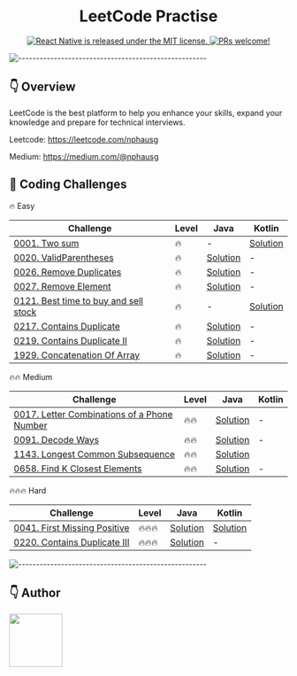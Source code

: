 <h1 align="center"> LeetCode Practise </h1>

<p align="center">
  <a href="https://github.com/facebook/react-native/blob/HEAD/LICENSE">
    <img src="https://img.shields.io/badge/license-MIT-blue.svg" alt="React Native is released under the MIT license." />
  </a>
  <a href="https://reactnative.dev/docs/contributing">
    <img src="https://img.shields.io/badge/PRs-welcome-brightgreen.svg" alt="PRs welcome!" />
  </a>
</p>

![-----------------------------------------------------](https://raw.githubusercontent.com/andreasbm/readme/master/assets/lines/colored.png)

## 👇 Overview

LeetCode is the best platform to help you enhance your skills, expand your knowledge and prepare for technical
interviews.

Leetcode: https://leetcode.com/nphausg

Medium: https://medium.com/@nphausg


## 💎 Coding Challenges

🔥 Easy

| Challenge                                                                                                          | Level  | Java                                                                      | Kotlin                                                            |
|--------------------------------------------------------------------------------------------------------------------|--------|---------------------------------------------------------------------------|-------------------------------------------------------------------|
| [0001. Two sum](https://leetcode.com/problems/two-sum)                                                             | 🔥     | -                                                                         | [Solution](src/com/nphausg/leetcode/easy/TwoSum.kt)               |
| [0020. ValidParentheses](https://leetcode.com/problems/valid-parentheses)                                          | 🔥     | [Solution](src/com/nphausg/leetcode/easy/ValidParentheses.java)           | -                                                                 |
| [0026. Remove Duplicates](https://leetcode.com/problems/remove-duplicates-from-sorted-array)                       | 🔥     | [Solution](src/com/nphausg/leetcode/easy/RemoveDuplicates.java)           | -                                                                 |
| [0027. Remove Element](https://leetcode.com/problems/remove-element)                                               | 🔥     | [Solution](src/com/nphausg/leetcode/easy/RemoveElement.java)              | -                                                                 |
| [0121. Best time to buy and sell stock](https://leetcode.com/problems/best-time-to-buy-and-sell-stock)             | 🔥     | -                                                                         | [Solution](src/com/nphausg/leetcode/easy/BuyAndSellStock.kt)      |
| [0217. Contains Duplicate](https://leetcode.com/problems/contains-duplicate)                                       | 🔥     | [Solution](src/com/nphausg/leetcode/easy/ContainsDuplicate.java)          | -                                                                 |
| [0219. Contains Duplicate II](https://leetcode.com/problems/contains-duplicate-ii)                                 | 🔥     | [Solution](src/com/nphausg/leetcode/easy/ContainsDuplicate2.java)         | -                                                                 |
| [1929. Concatenation Of Array](https://leetcode.com/problems/concatenation-of-array)                               | 🔥     | [Solution](src/com/nphausg/leetcode/easy/ConcatenationArray.java)         | -                                                                 |

🔥🔥 Medium

| Challenge                                                                                                          | Level  | Java                                                                      | Kotlin                                                            |
|--------------------------------------------------------------------------------------------------------------------|--------|---------------------------------------------------------------------------|-------------------------------------------------------------------|
| [0017. Letter Combinations of a Phone Number](https://leetcode.com/problems/letter-combinations-of-a-phone-number) | 🔥🔥   | [Solution](src/com/nphausg/leetcode/medium/LetterCombinations.java)       | -                                                                 |
| [0091. Decode Ways ](https://leetcode.com/problems/decode-ways)                                                    | 🔥🔥   | [Solution](src/com/nphausg/leetcode/medium/DecodeWays.java)               | -                                                                 |
| [1143. Longest Common Subsequence](https://leetcode.com/problems/longest-common-subsequence)                       | 🔥🔥   | [Solution](src/com/nphausg/leetcode/medium/LongestCommonSubsequence.java) |
| [0658. Find K Closest Elements](https://leetcode.com/problems/find-k-closest-elements)                             | 🔥🔥   | [Solution](src/com/nphausg/leetcode/medium/FindClosestElements.java)      | -                                                                 |

🔥🔥🔥 Hard

| Challenge                                                                                                          | Level  | Java                                                                      | Kotlin                                                            |
|--------------------------------------------------------------------------------------------------------------------|--------|---------------------------------------------------------------------------|-------------------------------------------------------------------|
| [0041. First Missing Positive](https://leetcode.com/problems/first-missing-positive)                               | 🔥🔥🔥 | [Solution](src/com/nphausg/leetcode/hard/FirstMissingPositive.java)       | [Solution](src/com/nphausg/leetcode/hard/FirstMissingPositive.kt) |
| [0220. Contains Duplicate III](https://leetcode.com/problems/contains-duplicate-iii)                               | 🔥🔥🔥 | [Solution](src/com/nphausg/leetcode/hard/ContainsDuplicate3.java)         | -                                                                 |

![-----------------------------------------------------](https://raw.githubusercontent.com/andreasbm/readme/master/assets/lines/colored.png)

## 👇 Author

<p>
    <a href="https://nphausg.medium.com/" target="_blank">
    <img src="https://avatars2.githubusercontent.com/u/13111806?s=400&u=f09b6160dbbe2b7eeae0aeb0ab4efac0caad57d7&v=4" width="96" height="96" alt="">
    </a>
</p>
